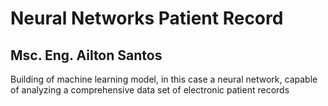 # Neural Networks Patient Record
## Msc. Eng. Ailton Santos

Building of machine learning model, in this case a neural network, capable of analyzing a comprehensive data set of electronic patient records
